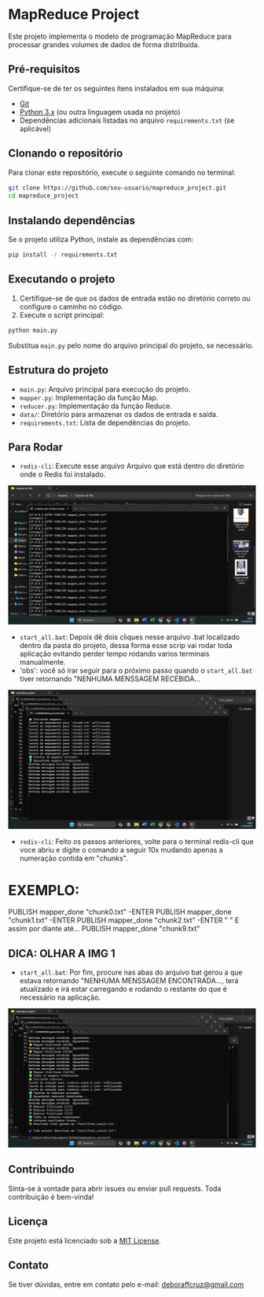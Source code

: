 # MapReduce Project

Este projeto implementa o modelo de programação MapReduce para processar grandes volumes de dados de forma distribuída.

## Pré-requisitos

Certifique-se de ter os seguintes itens instalados em sua máquina:
- [Git](https://git-scm.com/)
- [Python 3.x](https://www.python.org/downloads/) (ou outra linguagem usada no projeto)
- Dependências adicionais listadas no arquivo `requirements.txt` (se aplicável)

## Clonando o repositório

Para clonar este repositório, execute o seguinte comando no terminal:

```bash
git clone https://github.com/seu-usuario/mapreduce_project.git
cd mapreduce_project
```

## Instalando dependências

Se o projeto utiliza Python, instale as dependências com:

```bash
pip install -r requirements.txt
```

## Executando o projeto

1. Certifique-se de que os dados de entrada estão no diretório correto ou configure o caminho no código.
2. Execute o script principal:

```bash
python main.py
```

Substitua `main.py` pelo nome do arquivo principal do projeto, se necessário.

## Estrutura do projeto

- `main.py`: Arquivo principal para execução do projeto.
- `mapper.py`: Implementação da função Map.
- `reducer.py`: Implementação da função Reduce.
- `data/`: Diretório para armazenar os dados de entrada e saída.
- `requirements.txt`: Lista de dependências do projeto.

## Para Rodar

- `redis-cli`: Execute esse arquivo Arquivo que está dentro do diretório onde o Redis foi instalado.

![exemplo redis-cli](img\redis-cli.png)

- `start_all.bat`: Depois dê dois cliques nesse arquivo .bat localizado dentro da pasta do projeto, dessa forma esse scrip vai rodar toda aplicação evitando perder tempo rodando varios terminais manualmente.
- 'obs': você só irar seguir para o próximo passo quando o `start_all.bat` tiver retornando "NENHUMA MENSSAGEM RECEBIDA...

![exemplo Nenhuma msg recebida](img\arquivo_bat.png)

- `redis-cli`: Feito os passos anteriores, volte para o terminal redis-cli que voce abriu e digite o comando a seguir 10x mudando apenas a numeração contida em "chunks".
# EXEMPLO:
PUBLISH mapper_done "chunk0.txt"
 -ENTER
PUBLISH mapper_done "chunk1.txt"
-ENTER
 PUBLISH mapper_done "chunk2.txt"
 -ENTER
 "               "
 E assim por diante até...
  PUBLISH mapper_done "chunk9.txt"
  ## DICA: OLHAR A IMG 1
- `start_all.bat`: Por fim, procure nas abas do arquivo bat gerou a que estava retornando "NENHUMA MENSSAGEM ENCONTRADA..., terá atualizado e irá estar carregando e rodando o restante do que é necessário na aplicação.

![exemplo - aplicação rodou e gerou todos os arquivos](img\bat_concluido.png)


## Contribuindo

Sinta-se à vontade para abrir issues ou enviar pull requests. Toda contribuição é bem-vinda!

## Licença

Este projeto está licenciado sob a [MIT License](LICENSE).

## Contato

Se tiver dúvidas, entre em contato pelo e-mail: deboraffcruz@gmail.com